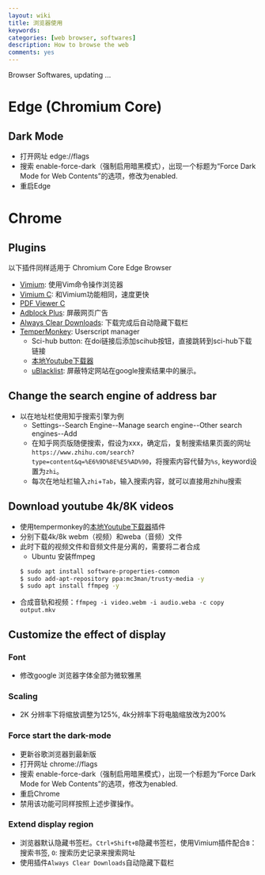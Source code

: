 ```yaml
---
layout: wiki
title: 浏览器使用
keywords: 
categories: [web browser, softwares]
description: How to browse the web
comments: yes
---
```


Browser Softwares, updating ...

# Edge (Chromium Core)

## Dark Mode
- 打开网址 edge://flags
- 搜索 enable-force-dark（强制启用暗黑模式），出现一个标题为“Force Dark Mode for Web Contents”的选项，修改为enabled.
- 重启Edge

# Chrome

## Plugins

以下插件同样适用于 Chromium Core Edge Browser

- [Vimium](https://chrome.google.com/webstore/detail/vimium/dbepggeogbaibhgnhhndojpepiihcmeb): 使用Vim命令操作浏览器
- [Vimium C](https://github.com/gdh1995/vimium-c): 和Vimium功能相同，速度更快
- [PDF Viewer C](https://chrome.google.com/webstore/detail/pdf-viewer-for-vimium-c/nacjakoppgmdcpemlfnfegmlhipddanj?hl=en-US)
- [Adblock Plus](https://chrome.google.com/webstore/detail/adblock-plus-free-ad-bloc/cfhdojbkjhnklbpkdaibdccddilifddb): 屏蔽网页广告
- [Always Clear Downloads](https://chrome.google.com/webstore/detail/always-clear-downloads-in/efoelbbfbknfhpmgclpcdbkoieedkkai): 下载完成后自动隐藏下载栏
- [TemperMonkey](https://chrome.google.com/webstore/detail/tampermonkey/dhdgffkkebhmkfjojejmpbldmpobfkfo): Userscript manager
  - Sci-hub button: 在doi链接后添加scihub按钮，直接跳转到sci-hub下载链接
  - [本地Youtube下载器](https://greasyfork.org/zh-CN/scripts/369400-local-youtube-downloader)
  - [uBlacklist](https://chrome.google.com/webstore/detail/ublacklist/pncfbmialoiaghdehhbnbhkkgmjanfhe): 屏蔽特定网站在google搜索结果中的展示。



## Change the search engine of address bar
- 以在地址栏使用知乎搜索引擎为例
  - Settings--Search Engine--Manage search engine--Other search engines--Add
  - 在知乎网页版随便搜索，假设为xxx，确定后，复制搜索结果页面的网址`https://www.zhihu.com/search?type=content&q=%E6%9D%8E%E5%AD%90`，将搜索内容代替为`%s`, keyword设置为`zhi`。
  - 每次在地址栏输入`zhi`+`Tab`，输入搜索内容，就可以直接用zhihu搜索


## Download youtube 4k/8K videos
- 使用tempermonkey的[本地Youtube下载器](https://greasyfork.org/zh-CN/scripts/369400-local-youtube-downloader)插件
- 分别下载4k/8k webm（视频）和weba（音频）文件
- 此时下载的视频文件和音频文件是分离的，需要将二者合成
  - Ubuntu 安装ffmpeg
  ```bash
  $ sudo apt install software-properties-common
  $ sudo add-apt-repository ppa:mc3man/trusty-media -y
  $ sudo apt install ffmpeg -y
  ```
- 合成音轨和视频：`ffmpeg -i video.webm -i audio.weba -c copy output.mkv`


## Customize the effect of display

### Font

- 修改google 浏览器字体全部为微软雅黑

### Scaling
- 2K 分辨率下将缩放调整为125%, 4k分辨率下将电脑缩放改为200%

### Force start the dark-mode

- 更新谷歌浏览器到最新版
- 打开网址 chrome://flags
- 搜索 enable-force-dark（强制启用暗黑模式），出现一个标题为“Force Dark Mode for Web Contents”的选项，修改为enabled.
- 重启Chrome
- 禁用该功能可同样按照上述步骤操作。

### Extend display region

- 浏览器默认隐藏书签栏。`Ctrl+Shift+B`隐藏书签栏，使用Vimium插件配合`B`：搜索书签, `O`: 搜索历史记录来搜索网址
- 使用插件`Always Clear Downloads`自动隐藏下载栏

